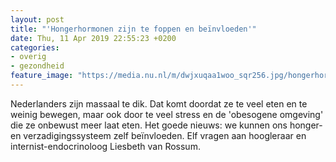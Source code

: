 ```yaml
---
layout: post
title: "'Hongerhormonen zijn te foppen en beïnvloeden'"
date: Thu, 11 Apr 2019 22:55:23 +0200
categories: 
- overig 
- gezondheid 
feature_image: "https://media.nu.nl/m/dwjxuqaa1woo_sqr256.jpg/hongerhormonen-zijn-te-foppen-en-beinvloeden.jpg"
---
```


Nederlanders zijn massaal te dik. Dat komt doordat ze te veel eten en te weinig bewegen, maar ook door te veel stress en de 'obesogene omgeving' die ze onbewust meer laat eten. Het goede nieuws: we kunnen ons honger- en verzadigingssysteem zelf beïnvloeden. Elf vragen aan hoogleraar en internist-endocrinoloog Liesbeth van Rossum.
